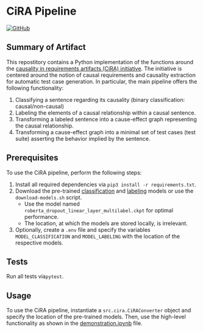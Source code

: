 # CiRA Pipeline

[![GitHub](https://img.shields.io/github/license/JulianFrattini/cira)](./LICENSE)

## Summary of Artifact

This repostitory contains a Python implementation of the functions around the [causality in requirements artifacts (CiRA) initiative](http://www.cira.bth.se/). The initiative is centered around the notion of causal requirements and causality extraction for automatic test case generation. In particular, the main pipeline offers the following functionality:

1. Classifying a sentence regarding its causality (binary classification: causal/non-causal)
2. Labeling the elements of a causal relationship within a causal sentence.
3. Transforming a labeled sentence into a cause-effect graph representing the causal relationship.
4. Transforming a cause-effect graph into a minimal set of test cases (test suite) asserting the behavior implied by the sentence.

## Prerequisites

To use the CiRA pipeline, perform the following steps:

1. Install all required dependencies via `pip3 install -r requirements.txt`.
2. Download the pre-trained [classification](https://zenodo.org/record/5159501#.Ytq28ITP3-g) and [labeling](https://zenodo.org/record/5550387#.Ytq3QYTP3-g) models or use the `download-models.sh` script.
    - Use the model named `roberta_dropout_linear_layer_multilabel.ckpt` for optimal performance.
    - The location, at which the models are stored locally, is irrelevant.
3. Optionally, create a `.env` file and specify the variables `MODEL_CLASSIFICATION` and `MODEL_LABELING` with the location of the respective models.

## Tests

Run all tests via`pytest`.

## Usage

To use the CiRA pipeline, instantiate a `src.cira.CiRAConverter` object and specify the location of the pre-trained models.
Then, use the high-level functionality as shown in the [demonstration.ipynb](./demonstration.ipynb) file.
